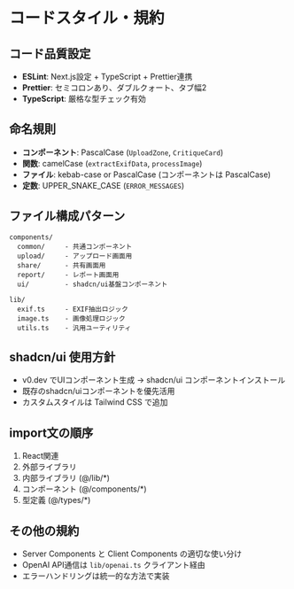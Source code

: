 # コードスタイル・規約

## コード品質設定
- **ESLint**: Next.js設定 + TypeScript + Prettier連携
- **Prettier**: セミコロンあり、ダブルクォート、タブ幅2
- **TypeScript**: 厳格な型チェック有効

## 命名規則
- **コンポーネント**: PascalCase (`UploadZone`, `CritiqueCard`)
- **関数**: camelCase (`extractExifData`, `processImage`)
- **ファイル**: kebab-case or PascalCase (コンポーネントは PascalCase)
- **定数**: UPPER_SNAKE_CASE (`ERROR_MESSAGES`)

## ファイル構成パターン
```
components/
  common/     - 共通コンポーネント
  upload/     - アップロード画面用
  share/      - 共有画面用
  report/     - レポート画面用
  ui/         - shadcn/ui基盤コンポーネント

lib/
  exif.ts     - EXIF抽出ロジック
  image.ts    - 画像処理ロジック
  utils.ts    - 汎用ユーティリティ
```

## shadcn/ui 使用方針
- v0.dev でUIコンポーネント生成 → shadcn/ui コンポーネントインストール
- 既存のshadcn/uiコンポーネントを優先活用
- カスタムスタイルは Tailwind CSS で追加

## import文の順序
1. React関連
2. 外部ライブラリ
3. 内部ライブラリ (@/lib/*)
4. コンポーネント (@/components/*)
5. 型定義 (@/types/*)

## その他の規約
- Server Components と Client Components の適切な使い分け
- OpenAI API通信は `lib/openai.ts` クライアント経由
- エラーハンドリングは統一的な方法で実装